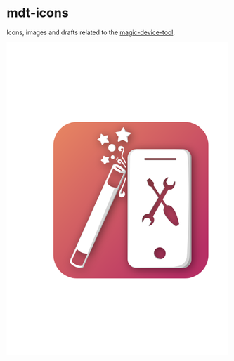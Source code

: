 # mdt-icons
Icons, images and drafts related to the [magic-device-tool](https://github.com/MariusQuabeck/magic-device-tool).

![](https://github.com/michaelkisiel/mdt-icons/blob/master/2nd%20Batch/MDT-Icon2-round80.svg
)
